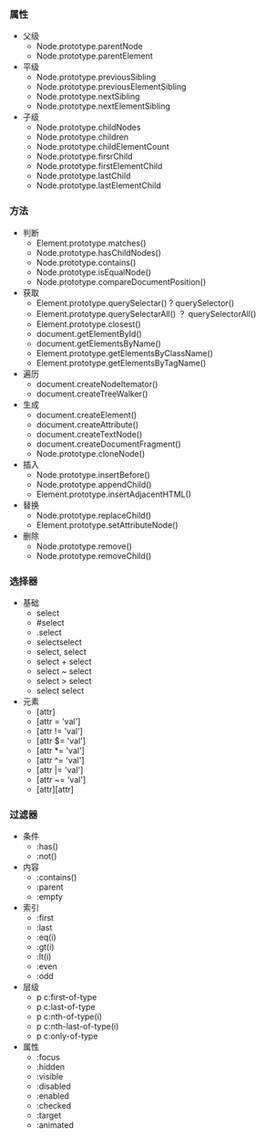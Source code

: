 ### 属性
* 父级
    * Node.prototype.parentNode
    * Node.prototype.parentElement
* 平级
    * Node.prototype.previousSibling
    * Node.prototype.previousElementSibling
    * Node.prototype.nextSibling
    * Node.prototype.nextElementSibling
* 子级
    * Node.prototype.childNodes
    * Node.prototype.children
    * Node.prototype.childElementCount
    * Node.prototype.firsrChild
    * Node.prototype.firstElementChild
    * Node.prototype.lastChild
    * Node.prototype.lastElementChild

### 方法
* 判断
    * Element.prototype.matches()
    * Node.prototype.hasChildNodes()
    * Node.prototype.contains()
    * Node.prototype.isEqualNode()
    * Node.prototype.compareDocumentPosition()
* 获取
    * Element.prototype.querySelectar() ? querySelector()
    * Element.prototype.querySelectarAll() ？ querySelectorAll()
    * Element.prototype.closest()
    * document.getElementById()
    * document.getElementsByName()
    * Element.prototype.getElementsByClassName()
    * Element.prototype.getElementsByTagName()
* 遍历
    * document.createNodeItemator()
    * document.createTreeWalker()
* 生成
    * document.createElement()
    * document.createAttribute()
    * document.createTextNode()
    * document.createDocumentFragment()
    * Node.prototype.cloneNode()
* 插入
    * Node.prototype.insertBefore()
    * Node.prototype.appendChild()
    * Element.prototype.insertAdjacentHTML()
* 替换
    * Node.prototype.replaceChild()
    * Element.prototype.setAttributeNode()
* 删除
    * Node.prototype.remove()
    * Node.prototype.removeChild()

### 选择器
* 基础
    * select
    * #select
    * .select
    * selectselect
    * select, select
    * select + select
    * select ~ select
    * select > select
    * select select
* 元素
    * [attr]
    * [attr = 'val']
    * [attr != 'val']
    * [attr $= 'val']
    * [attr *= 'val']
    * [attr ^= 'val']
    * [attr |= 'val']
    * [attr ~= 'val']
    * [attr][attr]

### 过滤器
* 条件
    * :has()
    * :not()
* 内容
    * :contains()
    * :parent
    * :empty
* 索引
    * :first
    * :last
    * :eq(i)
    * :gt(i)
    * :lt(i)
    * :even
    * :odd
* 层级
    * p c:first-of-type
    * p c:last-of-type
    * p c:nth-of-type(i)
    * p c:nth-last-of-type(i)
    * p c:only-of-type
* 属性
    * :focus
    * :hidden
    * :visible
    * :disabled
    * :enabled
    * :checked
    * :target
    * :animated
